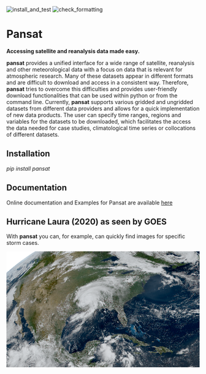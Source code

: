 ![install_and_test](../../workflows/install_and_test/badge.svg)
![check_formatting](../../workflows/check_formatting/badge.svg)

# Pansat

**Accessing satellite and reanalysis data made easy.**


**pansat** provides a unified interface for a wide range of satellite, reanalysis and other meteorological data with a focus on data that is relevant for atmospheric research. Many of these datasets appear in different formats and are difficult to download and access in a consistent way. Therefore,  **pansat** tries to overcome this difficulties and provides user-friendly download functionalities that can be used within python or from the command line. Currently, **pansat** supports various gridded and ungridded datasets from different data providers and allows for a quick implementation of new data products. The user can specify time ranges, regions and variables for the datasets to be downloaded, which facilitates the access the data needed for case studies, climatological time series or collocations of different datasets. 

## Installation 


*pip install pansat* 



## Documentation

Online documentation and Examples for Pansat are available [here](https://pansat.readthedocs.io/en/latest/)


## Hurricane Laura (2020) as seen by GOES 


With **pansat** you can, for example, can quickly find images for specific storm cases.


![Hurricane Laura (2020) as seen by GOES](/docs/index.png)

